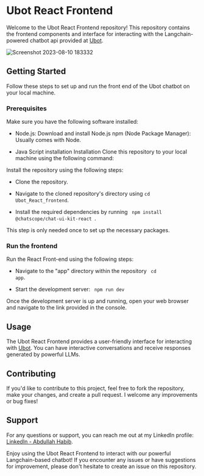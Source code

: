 # Ubot React Frontend
Welcome to the Ubot React Frontend repository! This repository contains the frontend components and interface for interacting with the Langchain-powered chatbot api provided at [Ubot](https://github.com/AbdullahHabib-github/Ubot).

![Screenshot 2023-08-10 183332](https://github.com/AbdullahHabib-github/Ubot_React_frontend/assets/91840456/6f8c0747-3b7f-4a28-ba7b-e916da3956d5)

## Getting Started
Follow these steps to set up and run the front end of the Ubot chatbot on your local machine.

### Prerequisites
Make sure you have the following software installed:

* Node.js: Download and install Node.js
npm (Node Package Manager): Usually comes with Node.

* Java Script installation
Installation
Clone this repository to your local machine using the following command:


Install the repository using the following steps:
* Clone the repository.
* Navigate to the cloned repository's directory using <code>cd Ubot_React_frontend</code>.

* Install the required dependencies by running <code> npm install @chatscope/chat-ui-kit-react </code>.

This step is only needed once to set up the necessary packages.


### Run the frontend
Run the React Front-end using the following steps:

* Navigate to the "app" directory within the repository <code> cd app</code>.


* Start the development server: <code> npm run dev</code>

Once the development server is up and running, open your web browser and navigate to the link provided in the console.

## Usage
The Ubot React Frontend provides a user-friendly interface for interacting with [Ubot](https://github.com/AbdullahHabib-github/Ubot). You can have interactive conversations and receive responses generated by powerful LLMs.

## Contributing
If you'd like to contribute to this project, feel free to fork the repository, make your changes, and create a pull request. I welcome any improvements or bug fixes!

## Support
For any questions or support, you can reach me out at my LinkedIn profile: [ LinkedIn - Abdullah Habib](https://www.linkedin.com/in/mr-abdullahhabib/).


Enjoy using the Ubot React Frontend to interact with our powerful Langchain-based chatbot! If you encounter any issues or have suggestions for improvement, please don't hesitate to create an issue on this repository.
